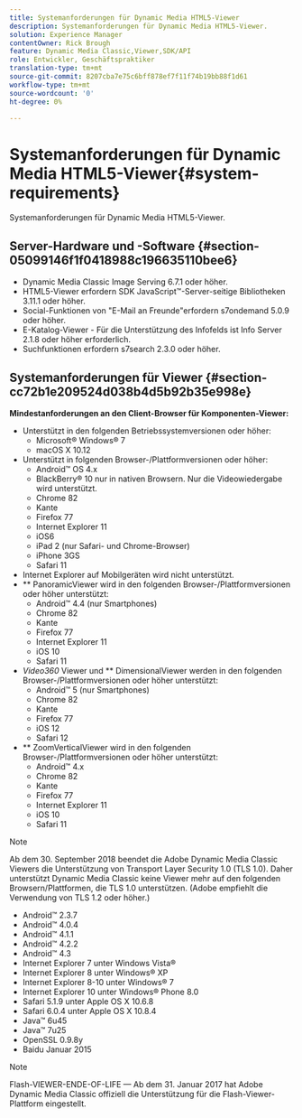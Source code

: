 ```yaml
---
title: Systemanforderungen für Dynamic Media HTML5-Viewer
description: Systemanforderungen für Dynamic Media HTML5-Viewer.
solution: Experience Manager
contentOwner: Rick Brough
feature: Dynamic Media Classic,Viewer,SDK/API
role: Entwickler, Geschäftspraktiker
translation-type: tm+mt
source-git-commit: 8207cba7e75c6bff878ef7f11f74b19bb88f1d61
workflow-type: tm+mt
source-wordcount: '0'
ht-degree: 0%

---
```


# Systemanforderungen für Dynamic Media HTML5-Viewer{#system-requirements}

Systemanforderungen für Dynamic Media HTML5-Viewer.

<!-- Updated April 06, 2021 from https://wiki.corp.adobe.com/pages/viewpage.action?spaceKey=scene7qa&title=s7Viewers%2C+S7SDK%2C+S7OnDemand+Release+Notes - Contact is Sasha -->

## Server-Hardware und -Software {#section-05099146f1f0418988c196635110bee6}

* Dynamic Media Classic Image Serving 6.7.1 oder höher.
* HTML5-Viewer erfordern SDK JavaScript™-Server-seitige Bibliotheken 3.11.1 oder höher.
* Social-Funktionen von &quot;E-Mail an Freunde&quot;erfordern s7ondemand 5.0.9 oder höher.
* E-Katalog-Viewer - Für die Unterstützung des Infofelds ist Info Server 2.1.8 oder höher erforderlich.
* Suchfunktionen erfordern s7search 2.3.0 oder höher.

## Systemanforderungen für Viewer {#section-cc72b1e209524d038b4d5b92b35e998e}

**Mindestanforderungen an den Client-Browser für Komponenten-Viewer:**

* Unterstützt in den folgenden Betriebssystemversionen oder höher:
   * Microsoft® Windows® 7
   * macOS X 10.12
* Unterstützt in folgenden Browser-/Plattformversionen oder höher:
   * Android™ OS 4.x
   * BlackBerry® 10 nur in nativen Browsern. Nur die Videowiedergabe wird unterstützt.
   * Chrome 82
   * Kante
   * Firefox 77
   * Internet Explorer 11
   * iOS6
   * iPad 2 (nur Safari- und Chrome-Browser)
   * iPhone 3GS
   * Safari 11
* Internet Explorer auf Mobilgeräten wird nicht unterstützt.
* ** PanoramicViewer wird in den folgenden Browser-/Plattformversionen oder höher unterstützt:
   * Android™ 4.4 (nur Smartphones)
   * Chrome 82
   * Kante
   * Firefox 77
   * Internet Explorer 11
   * iOS 10
   * Safari 11
* *Video360* Viewer und  ** DimensionalViewer werden in den folgenden Browser-/Plattformversionen oder höher unterstützt:
   * Android™ 5 (nur Smartphones)
   * Chrome 82
   * Kante
   * Firefox 77
   * iOS 12
   * Safari 12
* ** ZoomVerticalViewer wird in den folgenden Browser-/Plattformversionen oder höher unterstützt:
   * Android™ 4.x
   * Chrome 82
   * Kante
   * Firefox 77
   * Internet Explorer 11
   * iOS 10
   * Safari 11

>[!NOTE]
>
>Ab dem 30. September 2018 beendet die Adobe Dynamic Media Classic Viewers die Unterstützung von Transport Layer Security 1.0 (TLS 1.0). Daher unterstützt Dynamic Media Classic keine Viewer mehr auf den folgenden Browsern/Plattformen, die TLS 1.0 unterstützen. (Adobe empfiehlt die Verwendung von TLS 1.2 oder höher.)

* Android™ 2.3.7
* Android™ 4.0.4
* Android™ 4.1.1
* Android™ 4.2.2
* Android™ 4.3
* Internet Explorer 7 unter Windows Vista®
* Internet Explorer 8 unter Windows® XP
* Internet Explorer 8-10 unter Windows® 7
* Internet Explorer 10 unter Windows® Phone 8.0
* Safari 5.1.9 unter Apple OS X 10.6.8
* Safari 6.0.4 unter Apple OS X 10.8.4
* Java™ 6u45
* Java™ 7u25
* OpenSSL 0.9.8y
* Baidu Januar 2015

>[!NOTE]
>
>Flash-VIEWER-ENDE-OF-LIFE — Ab dem 31. Januar 2017 hat Adobe Dynamic Media Classic offiziell die Unterstützung für die Flash-Viewer-Plattform eingestellt.
